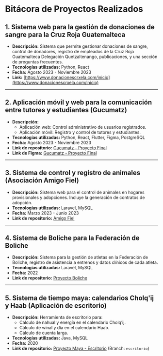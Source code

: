 # Bitácora de Proyectos Realizados

## 1. Sistema web para la gestión de donaciones de sangre para la Cruz Roja Guatemalteca
- **Descripción:** 
  Sistema que permite gestionar donaciones de sangre, control de donadores, registro de empleados de la Cruz Roja Guatemalteca Delegación Quetzaltenango, publicaciones, y una sección de preguntas frecuentes.
- **Tecnologías utilizadas:** Python, React
- **Fecha:** Agosto 2023 - Noviembre 2023
- **Link:** [https://www.donacionescrxela.com/inicio](https://www.donacionescrxela.com/inicio)

---

## 2. Aplicación móvil y web para la comunicación entre tutores y estudiantes (Gucumatz)
- **Descripción:** 
  - Aplicación web: Control administrativo de usuarios registrados.  
  - Aplicación móvil: Registro y control de tutores y estudiantes.  
- **Tecnologías utilizadas:** Python, React, Flutter, Figma, PostgreSQL
- **Fecha:** Agosto 2023 - Noviembre 2023
- **Link de repositorio:** [Gucumatz - Proyecto Final](https://github.com/ESMERALD22/ProyectoFinalDMyPC.git)
- **Link de Figma:** [Gucumatz - Proyecto Final](https://www.figma.com/proto/Un9S97BrRMAZhHZDq9qO9q/Gucumatz?node-id=44-3&t=aVNS1bsh6bMIoABX-1)

---

## 3. Sistema de control y registro de animales (Asociación Amigo Fiel)
- **Descripción:** 
  Sistema web para el control de animales en hogares provisionales y adopciones. Incluye la generación de contratos de adopción.
- **Tecnologías utilizadas:** Laravel, MySQL
- **Fecha:** Marzo 2023 - Junio 2023
- **Link de repositorio:** [Amigo Fiel](https://github.com/ESMERALD22/Amigo_Fiel_PF.git)

---

## 4. Sistema de Boliche para la Federación de Boliche
- **Descripción:** 
  Sistema para la gestión de atletas en la Federación de Boliche, registro de asistencia a entrenos y datos clínicos de cada atleta.
- **Tecnologías utilizadas:** Laravel, MySQL
- **Fecha:** 2022
- **Link de repositorio:** [Proyecto Boliche](https://github.com/ESMERALD22/FinalProjectFederacionBoliche.git)

---

## 5. Sistema de tiempo maya: calendarios Cholq'ij y Haab (Aplicación de escritorio)
- **Descripción:** 
  Herramienta de escritorio para:
  - Cálculo de nahual y energía en el calendario Cholq’ij.
  - Cálculo de winal y día en el calendario Haab.
  - Cálculo de cuenta larga.
- **Tecnologías utilizadas:** Java, MySQL
- **Fecha:** 2020
- **Link de repositorio:** [Proyecto Maya - Escritorio](https://github.com/Marito-R-T/Proyecto-Maya.git) (Branch: `escritorio`)



